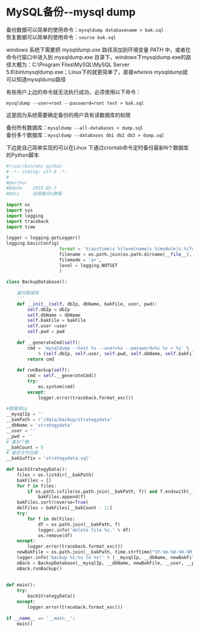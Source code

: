 # MySQL备份--mysql dump

备份数据可以简单的使用命令：`mysqldump databasename > bak.sql`  
恢复数据可以简单的使用命令：`source bak.sql`  

windows 系统下需要把 *mysqldump.exe* 路径添加到环境变量 *PATH* 中，或者在命令行窗口中进入到 mysqldump.exe 目录下，windows下mysqldump.exe的路径大概为：C:\Program Files\MySQL\MySQL Server 5.6\bin\mysqldump.exe；Linux下的就更简单了，直接*whereis mysqldump*就可以知道mysqldump路径  

有些用户上边的命令就无法执行成功，必须使用以下命令：
```shell
mysqldump --user=root --password=root test > bak.sql
```
这是因为系统需要确定备份的用户具有读数据库的权限  

备份所有数据库：`mysqldump --all-databases > dump.sql`  
备份多个数据库：`mysqldump --databases db1 db2 db3 > dump.sql`  

下边是自己简单实现的可以在Linux 下通过crontab命令定时备份最新N个数据库的Python脚本
```python
#!/usr/bin/env python
# -*- coding: utf-8 -*-
#
#@arthur  
#@date    2015-05-7
#@dsc     远程备份s数据
 
import os
import sys
import logging
import traceback
import time
 
logger = logging.getLogger()
logging.basicConfig(
                    format = '%(asctime)s %(levelname)s %(module)s.%(funcName)s Line:%(lineno)d\t%(message)s',
                    filename = os.path.join(os.path.dirname(__file__), r'backStrategyData.log'),
                    filemode = 'a+',
                    level = logging.NOTSET
                    )
 
class BackupDatabase():
    '''
    备份数据库
    '''
    def __init__(self, dbIp, dbName, bakFile, user, pwd):
        self.dbIp = dbIp
        self.dbName = dbName
        self.bakFile = bakFile
        self.user =user
        self.pwd = pwd
         
    def __generateCmd(self):
        cmd = 'mysqldump --host %s --user=%s --password=%s %s > %s' \
            % (self.dbIp, self.user, self.pwd, self.dbName, self.bakFile)
        return cmd    
         
    def runBackup(self):
        cmd = self.__generateCmd()
        try:
            os.system(cmd)
        except:
            logger.error(traceback.format_exc())
 
#数据库ip
__mysqlIp = ''
__bakPath = r'/data/backup/strategydata'
__dbName = 'strategydata'
__user = ''
__pwd = ''
# 备份个数
__bakCount = 5
# 备份文件后缀
__bakSuffix = 'strategydata.sql'
 
def backStrategyData():
    files = os.listdir(__bakPath)
    bakFiles = []
    for f in files:
        if os.path.isfile(os.path.join(__bakPath, f)) and f.endswith(__bakSuffix):
            bakFiles.append(f)
    bakFiles.sort(reverse=True)
    delFiles = bakFiles[__bakCount - 1:]
    try:
        for f in delFiles:
            df = os.path.join(__bakPath, f)
            logger.info('delete file %s.' % df)
            os.remove(df)
    except:
        logger.error(traceback.format_exc())
    newBakFile = os.path.join(__bakPath, time.strftime("%Y-%m-%d-%H-%M-%S") + __bakSuffix)
    logger.info('backup %s:%s to %s!' % (__mysqlIp, __dbName, newBakFile))
    oBack = BackupDatabase(__mysqlIp, __dbName, newBakFile, __user, __pwd)
    oBack.runBackup()
     
     
def main():
    try:
        backStrategyData()
    except:
        logger.error(traceback.format_exc())
         
if __name__ == '__main__':
    main()
```